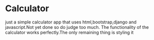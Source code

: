 # Calculator

just a simple calculator app that uses html,bootstrap,django and javascript.Not yet done so do judge too much.
The functionality of the calculator works perfectly.The only remaining thing is styling it
